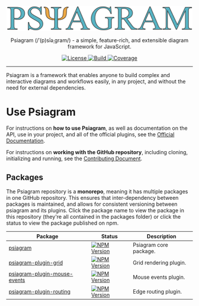<p align="center">
  <a href="https://www.psiagram.org/">
    <img alt="Psiagram" src="https://raw.githubusercontent.com/liamross/psiagram/master/logo/logo-title.png" width="700" >
  </a>
</p>

<p align="center">
  Psiagram (/ˈ(p)sīəˌɡram/) - a simple, feature-rich, and extensible diagram framework for JavaScript.
</p>

<p align="center">
  <a href="https://github.com/liamross/psiagram/blob/master/LICENSE" target="_blank">
    <img
      alt="License"
      src="https://img.shields.io/github/license/liamross/psiagram.svg"
    >
  </a>
  <a href="https://travis-ci.org/liamross/psiagram" target="_blank">
    <img
      alt="Build"
      src="https://travis-ci.org/liamross/psiagram.svg?branch=master"
    >
  </a>
  <a href="https://codecov.io/gh/liamross/psiagram" target="_blank">
    <img
      alt="Coverage"
      src="https://img.shields.io/codecov/c/github/liamross/psiagram.svg"
    >
  </a>
</p>

---

Psiagram is a framework that enables anyone to build complex and interactive
diagrams and workflows easily, in any project, and without the need for external
dependencies.

# Use Psiagram

For instructions on **how to use Psiagram**, as well as documentation on the
API, use in your project, and all of the official plugins, see the
[Official Documentation](https://www.psiagram.org/).

For instructions on **working with the GitHub repository**, including cloning,
initializing and running, see the
[Contributing Document](https://github.com/liamross/psiagram/blob/master/CONTRIBUTING.md).

## Packages

The Psiagram repository is a **monorepo**, meaning it has multiple packages in
one GitHub repository. This ensures that inter-dependency between packages is
maintained, and allows for consistent versioning between psiagram and its
plugins. Click the package name to view the package in this repository (they're
all contained in the packages folder) or click the status to view the package
published on npm.

| Package                                                                                                                | Status                                                                                                                                  | Description            |
| ---------------------------------------------------------------------------------------------------------------------- | --------------------------------------------------------------------------------------------------------------------------------------- | ---------------------- |
| [psiagram](https://github.com/liamross/psiagram/tree/master/packages/psiagram)                                         | [![NPM Version](https://badge.fury.io/js/psiagram.svg)](https://www.npmjs.com/package/psiagram)                                         | Psiagram core package. |
| [psiagram-plugin-grid](https://github.com/liamross/psiagram/tree/master/packages/psiagram-plugin-grid)                 | [![NPM Version](https://badge.fury.io/js/psiagram-plugin-grid.svg)](https://www.npmjs.com/package/psiagram-plugin-grid)                 | Grid rendering plugin. |
| [psiagram-plugin-mouse-events](https://github.com/liamross/psiagram/tree/master/packages/psiagram-plugin-mouse-events) | [![NPM Version](https://badge.fury.io/js/psiagram-plugin-mouse-events.svg)](https://www.npmjs.com/package/psiagram-plugin-mouse-events) | Mouse events plugin.   |
| [psiagram-plugin-routing](https://github.com/liamross/psiagram/tree/master/packages/psiagram-plugin-routing)           | [![NPM Version](https://badge.fury.io/js/psiagram-plugin-routing.svg)](https://www.npmjs.com/package/psiagram-plugin-routing)           | Edge routing plugin.   |
